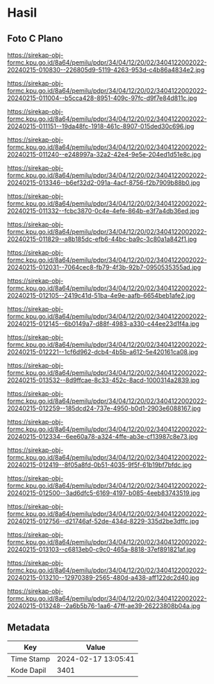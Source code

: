 # Hasil

## Foto C Plano

https://sirekap-obj-formc.kpu.go.id/8a64/pemilu/pdpr/34/04/12/20/02/3404122002022-20240215-010830--226805d9-5119-4263-953d-c4b86a4834e2.jpg

https://sirekap-obj-formc.kpu.go.id/8a64/pemilu/pdpr/34/04/12/20/02/3404122002022-20240215-011004--b5cca428-8951-409c-97fc-d9f7e84d811c.jpg

https://sirekap-obj-formc.kpu.go.id/8a64/pemilu/pdpr/34/04/12/20/02/3404122002022-20240215-011151--19da48fc-1918-461c-8907-015ded30c696.jpg

https://sirekap-obj-formc.kpu.go.id/8a64/pemilu/pdpr/34/04/12/20/02/3404122002022-20240215-011240--e248997a-32a2-42e4-9e5e-204ed1d51e8c.jpg

https://sirekap-obj-formc.kpu.go.id/8a64/pemilu/pdpr/34/04/12/20/02/3404122002022-20240215-013346--b6ef32d2-091a-4acf-8756-f2b7909b88b0.jpg

https://sirekap-obj-formc.kpu.go.id/8a64/pemilu/pdpr/34/04/12/20/02/3404122002022-20240215-011332--fcbc3870-0c4e-4efe-864b-e3f7a4db36ed.jpg

https://sirekap-obj-formc.kpu.go.id/8a64/pemilu/pdpr/34/04/12/20/02/3404122002022-20240215-011829--a8b185dc-efb6-44bc-ba9c-3c80a1a842f1.jpg

https://sirekap-obj-formc.kpu.go.id/8a64/pemilu/pdpr/34/04/12/20/02/3404122002022-20240215-012031--7064cec8-fb79-4f3b-92b7-0950535355ad.jpg

https://sirekap-obj-formc.kpu.go.id/8a64/pemilu/pdpr/34/04/12/20/02/3404122002022-20240215-012105--2419c41d-51ba-4e9e-aafb-6654beb1afe2.jpg

https://sirekap-obj-formc.kpu.go.id/8a64/pemilu/pdpr/34/04/12/20/02/3404122002022-20240215-012145--6b0149a7-d88f-4983-a330-c44ee23d1f4a.jpg

https://sirekap-obj-formc.kpu.go.id/8a64/pemilu/pdpr/34/04/12/20/02/3404122002022-20240215-012221--1cf6d962-dcb4-4b5b-a612-5e420161ca08.jpg

https://sirekap-obj-formc.kpu.go.id/8a64/pemilu/pdpr/34/04/12/20/02/3404122002022-20240215-013532--8d9ffcae-8c33-452c-8acd-1000314a2839.jpg

https://sirekap-obj-formc.kpu.go.id/8a64/pemilu/pdpr/34/04/12/20/02/3404122002022-20240215-012259--185dcd24-737e-4950-b0d1-2903e6088167.jpg

https://sirekap-obj-formc.kpu.go.id/8a64/pemilu/pdpr/34/04/12/20/02/3404122002022-20240215-012334--6ee60a78-a324-4ffe-ab3e-cf13987c8e73.jpg

https://sirekap-obj-formc.kpu.go.id/8a64/pemilu/pdpr/34/04/12/20/02/3404122002022-20240215-012419--8f05a8fd-0b51-4035-9f5f-61b19bf7bfdc.jpg

https://sirekap-obj-formc.kpu.go.id/8a64/pemilu/pdpr/34/04/12/20/02/3404122002022-20240215-012500--3ad6dfc5-6169-4197-b085-4eeb83743519.jpg

https://sirekap-obj-formc.kpu.go.id/8a64/pemilu/pdpr/34/04/12/20/02/3404122002022-20240215-012756--d21746af-52de-434d-8229-335d2be3dffc.jpg

https://sirekap-obj-formc.kpu.go.id/8a64/pemilu/pdpr/34/04/12/20/02/3404122002022-20240215-013103--c6813eb0-c9c0-465a-8818-37ef891821af.jpg

https://sirekap-obj-formc.kpu.go.id/8a64/pemilu/pdpr/34/04/12/20/02/3404122002022-20240215-013210--12970389-2565-480d-a438-aff122dc2d40.jpg

https://sirekap-obj-formc.kpu.go.id/8a64/pemilu/pdpr/34/04/12/20/02/3404122002022-20240215-013248--2a6b5b76-1aa6-47ff-ae39-26223808b04a.jpg


## Metadata

| Key        | Value               |
| ---------- | ------------------- |
| Time Stamp | 2024-02-17 13:05:41 |
| Kode Dapil | 3401                |



